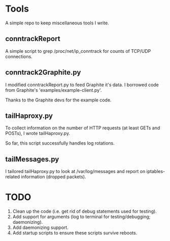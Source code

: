 Tools
=====

A simple repo to keep miscellaneous tools I write.

conntrackReport
---------------
A simple script to grep /proc/net/ip_conntrack for counts of TCP/UDP connections.

conntrack2Graphite.py
---------------------
I modified conntrackReport.py to feed Graphite it's data.  I borrowed code from Graphite's 'examples/example-client.py'.

Thanks to the Graphite devs for the example code.

tailHaproxy.py
--------------
To collect information on the number of HTTP requests (at least GETs and POSTs), I wrote tailHaproxy.py.

So far, this script successfully handles log rotations.

tailMessages.py
---------------
I tailored tailHaproxy.py to look at /var/log/messages and report on iptables-related information (dropped packets).

TODO
====
1. Clean up the code (i.e. get rid of debug statements used for testing).
2. Add support for arguments (log to terminal for testing/debugging; daemonizing).
3. Add daemonizing support.
4. Add startup scripts to ensure these scripts survive reboots.
